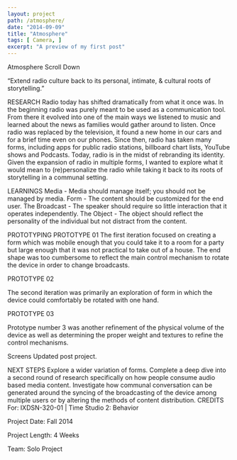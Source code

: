 ```yaml
---
layout: project
path: /atmosphere/
date: "2014-09-09"
title: "Atmosphere"
tags: [ Camera, ]
excerpt: "A preview of my first post"
---
```


Atmosphere
Scroll Down

“Extend radio culture back to its personal, intimate, & cultural roots of storytelling.”

RESEARCH
Radio today has shifted dramatically from what it once was. In the beginning radio was purely meant to be used as a communication tool. From there it evolved into one of the main ways we listened to music and learned about the news as families would gather around to listen. Once radio was replaced by the television, it found a new home in our cars and for a brief time even on our phones. Since then, radio has taken many forms, including apps for public radio stations, billboard chart lists, YouTube shows and Podcasts. Today, radio is in the midst of rebranding its identity. Given the expansion of radio in multiple forms, I wanted to explore what it would mean to (re)personalize the radio while taking it back to its roots of storytelling in a communal setting.

LEARNINGS
Media - Media should manage itself; you should not be managed by media. Form - The content should be customized for the end user. The Broadcast - The speaker should require so little interaction that it operates independently. The Object - The object should reflect the personality of the individual but not distract from the content.

PROTOTYPING
PROTOTYPE 01
The first iteration focused on creating a form which was mobile enough that you could take it to a room for a party but large enough that it was not practical to take out of a house. The end shape was too cumbersome to reflect the main control mechanism to rotate the device in order to change broadcasts.

PROTOTYPE 02


The second iteration was primarily an exploration of form in which the device could comfortably be rotated with one hand.

PROTOTYPE 03


Prototype number 3 was another refinement of the physical volume of the device as well as determining the proper weight and textures to refine the control mechanisms.

Screens
Updated post project.


NEXT STEPS
Explore a wider variation of forms.
Complete a deep dive into a second round of research specifically on how people consume audio based media content.
Investigate how communal conversation can be generated around the syncing of the broadcasting of the device among multiple users or by altering the methods of content distribution.
CREDITS
For: IXDSN-320-01 | Time Studio 2: Behavior

Project Date: Fall 2014

Project Length: 4 Weeks

Team: Solo Project
